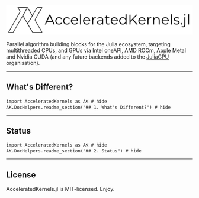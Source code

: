 ![Logo](./assets/logo.png)

Parallel algorithm building blocks for the Julia ecosystem, targeting multithreaded CPUs, and GPUs via Intel oneAPI, AMD ROCm, Apple Metal and Nvidia CUDA (and any future backends added to the [JuliaGPU](https://juliagpu.org/) organisation).

---


## What's Different?
```@example
import AcceleratedKernels as AK # hide
AK.DocHelpers.readme_section("## 1. What's Different?") # hide
```

---

## Status
```@example
import AcceleratedKernels as AK # hide
AK.DocHelpers.readme_section("## 2. Status") # hide
```

---

## License
AcceleratedKernels.jl is MIT-licensed. Enjoy.
